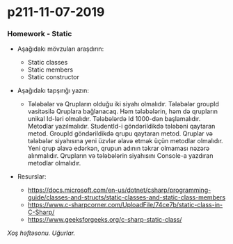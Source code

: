 # p211-11-07-2019

### Homework - Static 
- Aşağıdakı mövzuları araşdırın:
  - Static classes
  - Static members
  - Static constructor
  
- Aşağıdakı tapşırığı yazın:
  - Tələbələr və Qrupların olduğu iki siyahı olmalıdır. Tələbələr groupId vasitəsilə Qruplara bağlanacaq. Həm tələbələrin, həm də qrupların unikal Id-ləri olmalıdır. Tələbələrdə Id 1000-dən başlamalıdır. Metodlar yazılmalıdır. StudentId-i göndərildikdə tələbəni qaytaran metod. GroupId göndərildikdə qrupu qaytaran metod. Qruplar və tələbələr siyahısına yeni üzvlər əlavə etmək üçün metodlar olmalıdır. Yeni qrup əlavə edərkən, qrupun adının təkrar olmaması nəzərə alınmalıdır. Qrupların və tələbələrin siyahısını Console-a yazdıran metodlar olmalıdır.
  
- Resurslar:
  - https://docs.microsoft.com/en-us/dotnet/csharp/programming-guide/classes-and-structs/static-classes-and-static-class-members
  - https://www.c-sharpcorner.com/UploadFile/74ce7b/static-class-in-C-Sharp/
  - https://www.geeksforgeeks.org/c-sharp-static-class/
  
*Xoş həftəsonu. Uğurlar.*
